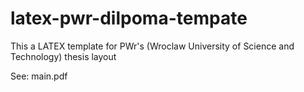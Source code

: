 # latex-pwr-dilpoma-tempate
This a LATEX template for PWr's (Wroclaw University of Science and Technology) thesis layout

See: main.pdf
